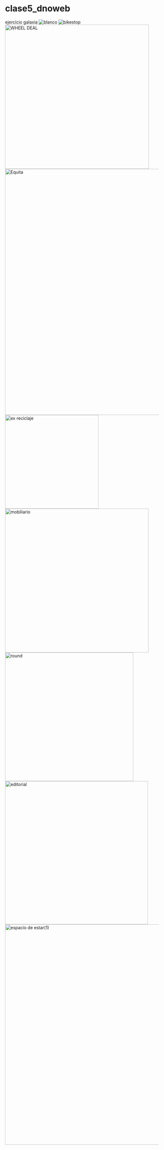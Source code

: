 # clase5_dnoweb
ejercicio galaxia
![blanco](https://github.com/user-attachments/assets/d612891f-4ad9-42dd-9350-a8f5fb19ca28)
![bikestop](https://github.com/user-attachments/assets/31a80fd3-e4c1-4d96-b07d-01c73989ceef)
<img width="471" alt="WHEEL DEAL" src="https://github.com/user-attachments/assets/1d122704-074a-49c8-ba8c-94a1c51dd01d">
<img width="804" alt="Equita" src="https://github.com/user-attachments/assets/9b36f1e4-e4e4-4b57-b2fa-1027850a034c">
<img width="306" alt="ex reciclaje" src="https://github.com/user-attachments/assets/2a677174-90c2-4bd1-ba8d-c0e5e1839b74">
<img width="470" alt="mobiliario" src="https://github.com/user-attachments/assets/929ee1a3-1ec3-4623-b175-c025d9646979">
<img width="420" alt="round" src="https://github.com/user-attachments/assets/f2d1cdf7-62d3-4bdc-bfc7-78716f53d5a6">
<img width="468" alt="editorial" src="https://github.com/user-attachments/assets/e0f911cb-1b94-4747-a46e-83ccc88f43a3">
<img width="720" alt="espacio de estar(1)" src="https://github.com/user-attachments/assets/dcb32952-7768-4d80-8ab5-b22f70d89c60">
